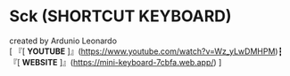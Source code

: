 # Sck (SHORTCUT KEYBOARD)
created by Ardunio Leonardo<br>
[ 『[ **YOUTUBE** ]』(https://www.youtube.com/watch?v=Wz_yLwDMHPM)┇『[ **WEBSITE** ]』(https://mini-keyboard-7cbfa.web.app/) ]
